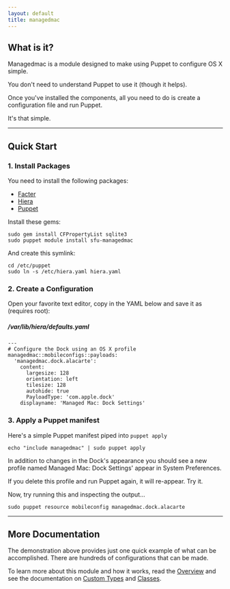 ```yaml
---
layout: default
title: managedmac
---
```


## What is it?

Managedmac is a module designed to make using Puppet to configure OS X simple.

You don't need to understand Puppet to use it (though it helps).

Once you've installed the components, all you need to do is create a configuration file and run Puppet.

It's that simple.

---
<a id="quickstart"></a>
## Quick Start

### 1. Install Packages

You need to install the following packages:

* [Facter](https://downloads.puppetlabs.com/mac/)
* [Hiera](https://downloads.puppetlabs.com/mac/)
* [Puppet](https://downloads.puppetlabs.com/mac/)

Install these gems:

    sudo gem install CFPropertyList sqlite3
    sudo puppet module install sfu-managedmac

And create this symlink:

    cd /etc/puppet
    sudo ln -s /etc/hiera.yaml hiera.yaml

### 2. Create a Configuration

Open your favorite text editor, copy in the YAML below and save it as (requires root):

##### /var/lib/hiera/defaults.yaml

    ---
    # Configure the Dock using an OS X profile
    managedmac::mobileconfigs::payloads:
      'managedmac.dock.alacarte':
        content:
          largesize: 128
          orientation: left
          tilesize: 128
          autohide: true
          PayloadType: 'com.apple.dock'
        displayname: 'Managed Mac: Dock Settings'

### 3. Apply a Puppet manifest

Here's a simple Puppet manifest piped into `puppet apply`

    echo "include managedmac" | sudo puppet apply

In addition to changes in the Dock's appearance you should see a new profile named Managed Mac: Dock Settings' appear in System Preferences.

If you delete this profile and run Puppet again, it will re-appear. Try it.

Now, try running this and inspecting the output...

    sudo puppet resource mobileconfig managedmac.dock.alacarte

---
## More Documentation

The demonstration above provides just one quick example of what can be accomplished. There are hundreds of configurations that can be made.

To learn more about this module and how it works, read the [Overview](/overview) and see the documentation on [Custom Types](/types) and [Classes](/classes).

